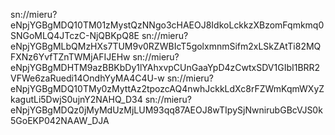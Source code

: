 sn://mieru?eNpjYGBgMDQ10TM01zMystQzNNgo3cHAEOJ8IdkoLckkzXBzomFqmkmq0SNGoMLQ4JTczC-NjQBKpQ8E
sn://mieru?eNpjYGBgMLbQMzHXs7TUM9v0RZWBIcT5golxmnmSifm2xLSkZAtTi82MQFXNz6YvfTZnTWMjAFIJEHw
sn://mieru?eNpjYGBgMDHTM9azBBKbDy1lYAhxvpCUnGaaYpD4zCwtxSDV1GIbI1BRR2VFWe6zaRuedi14OndhYyMA4C4U-w
sn://mieru?eNpjYGBgMDQ10TMy0zMyttAz2tpozcAQ4nwhJckkLdXc8rFZWmKqmWXyZkagutLi5DwjS0ujnY2NAHQ_D34
sn://mieru?eNpjYGBgMDQz0jMyMdUzMjLUM93qq87AEOJ8wTIpySjNwnirubGBcVJS0k5GoEKP042NAAW_DJA